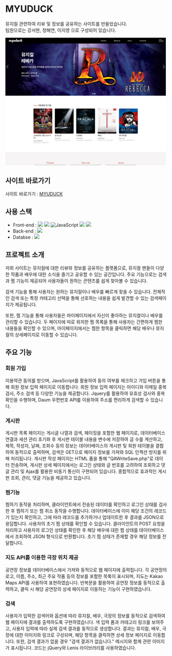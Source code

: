 # MYUDUCK 
뮤지컬 관련하여 리뷰 및 정보를 공유하는 사이트를 만들었습니다.<br />
팀원으로는 강서현, 정해연, 이지영 으로 구성되어 있습니다.<br />

<img width="500" src="./assets/img/MainPage.png">

## 사이트 바로가기
사이트 바로가기 : [MYUDUCK](http://ljy16.dothome.co.kr/myuduck/main/main.php)


## 사용 스택
- Front-end : <img src="https://img.shields.io/badge/HTML5-E34F26?style=flat&logo=html5&logoColor=white"/> <img src="https://img.shields.io/badge/CSS3-1572B6?style=flat&logo=CSS3&logoColor=white"/> <img alt="JavaScript" src="https://img.shields.io/badge/JavaScript-0769AD?style=flat&logo=JavaScript&logoColor=white"> <img src="https://img.shields.io/badge/jQuery-1572B6?style=flat&logo=jQuery&logoColor=white"/> <img src="https://img.shields.io/badge/swiper-3498DB?style=flat&logo=swiper&logoColor=white"/>
- Back-end : <img src="https://img.shields.io/badge/PHP-777BB4?style=flat&logo=php&logoColor=white"/>
- Databse : <img src="https://img.shields.io/badge/MySQL-00000F?style=flat&logo=MySQL&logoColor=white"/>

## 프로젝트 소개

저희 사이트는 뮤지컬에 대한 리뷰와 정보를 공유하는 플랫폼으로, 뮤지컬 팬들이 다양한 작품과 배우에 대한 소식을 즐기고 공유할 수 있는 공간입니다. 주요 기능으로는 검색과 찜 기능이 제공되어 사용자들이 원하는 콘텐츠를 쉽게 찾아볼 수 있습니다.

검색 기능을 통해 사용자는 원하는 뮤지컬이나 배우를 빠르게 찾을 수 있습니다. 전체적인 검색 또는 특정 카테고리 선택을 통해 선호하는 내용을 쉽게 발견할 수 있는 검색페이지가 제공됩니다.

또한, 찜 기능을 통해 사용자들은 마이페이지에서 자신이 좋아하는 뮤지컬이나 배우를 관리할 수 있습니다. 두 페이지에 따로 위치한 찜 목록을 통해 사용자는 간편하게 찜한 내용들을 확인할 수 있으며, 마이페이지에서는 찜한 항목을 클릭하면 해당 배우나 뮤지컬의 상세페이지로 이동할 수 있습니다.


## 주요 기능

### 회원 가입

이용약관 동의를 받으며, JavaScript를 활용하여 동의 여부를 체크하고 가입 버튼을 통해 회원 정보 입력 페이지로 이동합니다. 회원 정보 입력 페이지는 아이디와 이메일 중복검사, 주소 검색 등 다양한 기능을 제공합니다. Jquery를 활용하여 유효성 검사와 중복 확인을 수행하며, Daum 우편번호 API를 이용하여 주소를 편리하게 검색할 수 있습니다.

### 게시판

게시판 목록 페이지는 게시글 나열과 검색, 페이징을 포함한 웹 페이지로, 데이터베이스 연결과 세션 관리 초기화 후 게시판 테이블 내용을 변수에 저장하여 글 수를 계산하고, 제목, 작성자, 날짜, 조회수 등의 정보는 데이터베이스의 게시판 및 회원 테이블을 결합하여 동적으로 출력하며, 검색은 GET으로 페이지 정보를 가져와 SQL 인젝션 방지를 위해 처리됩니다. 게시판 작성 페이지는 HTML 폼을 통해 "QAWriteSave.php"로 데이터 전송하며, 게시판 상세 페이지에서는 로그인 상태와 글 번호를 고려하여 조회하고 댓글 관리 및 Ajax를 활용한 비동기 통신이 구현되어 있습니다. 종합적으로 효과적인 게시판 조회, 관리, 댓글 기능을 제공하고 있습니다.

### 찜기능

찜하기 동작을 처리하며, 클라이언트에서 전송된 데이터를 확인하고 로그인 상태를 검사한 후 찜하기 또는 찜 취소 동작을 수행합니다. 데이터베이스에 이미 해당 조건의 레코드가 있는지 확인하고, 그에 따라 레코드를 추가하거나 업데이트한 후 결과를 JSON으로 응답합니다.
사용자의 초기 찜 상태를 확인할 수 있습니다. 클라이언트의 POST 요청을 처리하고 사용자의 로그인 상태를 확인한 후 해당 배우에 대한 찜 상태를 데이터베이스에서 조회하여 JSON 형식으로 반환합니다. 초기 찜 상태가 존재할 경우 해당 정보를 전달합니다.

### 지도 API를 이용한 극장 위치 제공

공연장 정보를 데이터베이스에서 가져와 동적으로 웹 페이지에 출력힙니다. 각 공연장의 로고, 이름, 주소, 최근 주요 작품 등의 정보를 포함한 목록이 표시되며, 지도는 Kakao Maps API를 사용하여 표현하였습니다. 반복문을 활용하여 공연장 정보를 동적으로 출력하고, 클릭 시 해당 공연장의 상세 페이지로 이동하는 기능이 구현하였습니다.

### 검색

사용자가 입력한 검색어와 옵션에 따라 뮤지컬, 배우, 극장의 정보를 동적으로 검색하여 웹 페이지에 결과를 출력하도록 구현하였습니다. 색 입력 폼과 카테고리 링크를 보여주고, 사용자 입력에 따라 실제 검색 결과를 동적으로 생성합니다. 결과는 뮤지컬, 배우, 극장에 대한 이미지와 링크로 구성되며, 해당 항목을 클릭하면 상세 정보 페이지로 이동합니다. 또한, 검색 결과가 없을 경우 "검색 결과가 없습니다." 메시지와 함께 관련 이미지가 표시됩니다. 코드는 jQuery와 Lenis 라이브러리를 사용하였습니다.

<!-- ## 주요 페이지
### 메인 페이지
데이터베이스에서 뮤지컬 정보, QA 게시물, 그리고 공지사항을 가져오기 위해 각각의 테이블에 대한 SQL 쿼리를 실행합니다. 결과는 각각의 배열인 $musicalMainInfo, $QAInfo, $noticeInfo에 저장됩니다. 이 정보들은 메인 화면에 다양한 섹션에서 활용되어 사용자에게 다양한 콘텐츠를 제공합니다.

슬라이더를 위한 Swiper 라이브러리와 부드러운 스크롤 효과를 위한 Lenis가 도입되어 웹 페이지에 풍부한 시각적 효과를 더하고 있습니다. 또한, 메인 화면에는 최신 뮤지컬 소개, 개봉 예정 뮤지컬 목록, 각 카테고리로 이동하는 링크, 최근 QA 게시물, 최근 공지사항 게시물, 티켓 예약 사이트로 이동하는 링크 등 다양한 섹션이 구성되어 사용자에게 풍부한 정보와 편리한 이용 경험을 제공합니다.
### 회원 페이지
- 회원가입 페이지
    - 회원가입 약관 페이지 <br />
    HTML 및 PHP 코드는 사용자에게 이용약관 동의를 받는 페이지입니다. 페이지 상단에는 MYUDUCK 서비스의 기본적인 스타일 및 타이틀이 정의되어 있습니다. 이용약관에 동의하기 위한 체크박스 및 관련 내용들이 섹션으로 구성되어 있습니다. "가입하기" 버튼을 통해 동의 여부를 확인할 수 있습니다. <br /><br />
    이용약관 동의 여부를 확인하기 위하여 JavaScript를 이용하여 동의 여부를 확인한 경우에 회원 정보 입력 페이지로 이동하도록하였습니다.전체 동의 체크 박스를 클릭하였을 경우에는 agreeCheck1 체크박스의 변경 이벤트를 감지하여, 해당 체크박스가 체크되면 나머지 체크박스들도 모두 체크되도록 처리되도록 하였고, 체크 박스들을 개별로 눌렀을 경우에는 agreeCheck2, agreeCheck3, agreeCheck4 중 하나라도 체크가 해제되면 agreeCheck1도 자동으로 체크 해제되도록 하였습니다.<br/>
    가입 버튼 클릭 시에는 agreeCheck1가 체크가 되었거나 agreeCheck2, agreeCheck3, agreeCheck4가 모두 체크가 되어 있을 경우에만 회원 정보 입력 페이지롤 넘어가게 하였습니다.<br />
    <br />
    
  - 회원정보 입력 페이지 <br />
    아이디, 비밀번호, 이름, 주소, 이메일, 연락처 등 다양한 필드를 가진 회원가입 양식으록 구성되어 있으며 아이디, 이메일 중복검사 기능과 Daum 우편번호 API를 사용하여 주소를 검색하는 기능을 제공하고 있습니다.<br />
    아이디 및 이메일 유효성 검사를 하기 위하여 Jquery를 이용하여 idChecking()와 emailChecking() 함수를 사용하여 아이디와 이메일이 유효성 검사와 중복 여부를 서버에서 확인하는 Ajax 요청을 수행하였습니다. <br />
    아이디와 이메일의 유효성 검사와 중복 검사 여부를 기반으로 하여 비밀번호, 이름, 휴대폰 번호, 우편번호 등을 joinChecks() 함수를 사용하여 입력 필드의 유효성을 검사하였습니다. <br />
    Daum 우편번호 API를 사용하여 우편번호를 검색하였습니다. searchBtnClick() 함수가 호출되면 Daum 우편번호 서비스 창이 열려 사용자가 선택한 주소가 입력 필드를 채우는 형식으로 하였습니다. <br />
    
  - 로그인 페이지 <br />
    로그인 페이지는 아이디와 비밀번호를 입력받는 양식과 로그인 버튼이 구성되어 있습니다. 또한, 로그인 상태를 유지할지 선택할 수 있는 체크박스와 함께 회원가입, 아이디 찾기, 비밀번호 찾기에 대한 링크도 제공되어 있습니다. 사용자가 아이디와 비밀번호를 입력하고 로그인 버튼을 클릭하면, 입력된 정보를 데이터베이스에서 확인하여 로그인 여부를 결정하고, 성공 시 세션에 사용자 정보를 저장한 후 메인 페이지로 이동합니다.<br />
    JavaScript를 사용하여 로그인 버튼(#loginBtn)에 클릭하면 이벤트가 발생하여 사용자가 입력한 아이디(#youId)와 비밀번호(#youPass)를 가져와서 두 값이 모두 비어있는지 확인해주고 비어있지 않으면 데이터베이스를 연결하여 입력한 값이 데이터베이스 안에 들어있는 값과 비교하는 PHP로 넘겨주어 로그인 여부를 확인하고 성공 시 세션에 사용자 정보를 저장한 후 메인 페이지로 이동합니다.<br />
  - 로그아웃 페이지<br />
    로그아웃을 누르면 세션에 저장되어 있던 사용자의 정보를 전부 지워지게 만든 후 메인 페이지로 이동하게 하였습니다.<br />
### 게시판
- 후기 게시판
    - 후기 목록 페이지<br />
        게시글 목록을 표시하고, 검색 기능, 페이징 기능이 구현하였습니다.<br />
        connect.php와 session.php 파일을 인크루드하여 데이터베이스 연결과 세션 관리를 초기화한 후 데이터베이스 안에 있는 후기관련 테이블의 내용을 변수에 저장하여 글의 총 갯수를 구하였습니다.<br />
        제목과 작성자, 작성 날짜, 조회수 등의 정보를 데이터베이스 안에 있는 후기 테이블과 회원 테이블을 합쳐 불러온 뒤 if문과 for문을 사용하여 게시글 수만큼 반복하여 뿌려주었습니다.<br />
        전체적인 검색 또는 특정 카테고리르 선택하여 검색할 수 있는 기능도 구현하였습니다. GET을 사용하여 페이지 정보를 가져 온 후 검색어와 검색옵션의 공백을 제거하여 SQL 인젝션 방지를 위해 real_escape_string을 사용하여 처리하였습니다. 데이터베이스에서 게시글 정보를 불러 올 때 'WHERE' 절을 추가하여 제목, 내용, 등록자로 검색할 수 있는 쿼리문을 동적으로 생성하여 검색 결과값을 반영하여 출력하였습니다. <br />
    - 후기 작성 페이지<br />
        index.php 파일에는 리뷰 또는 질문을 작성할 수 있는 HTML 폼이 포함되어 있습니다.
        폼에는 제목, 내용 및 제출 버튼이 있습니다.
        폼의 action 속성은 "QAWriteSave.php"로 설정되어 있어, 폼 데이터가 "QAWriteSave.php"라는 PHP 스크립트에서 처리될 것으로 표시됩니다.
        폼 제출을 처리하는 PHP 스크립트 (QAWriteSave.php):

        이 스크립트는 데이터베이스 연결 및 세션 관리와 같은 필수 파일을 포함하여 시작됩니다.
        폼을 통해 전송된 데이터 (boardTitle 및 boardContents)를 검색합니다.
        사용자가 로그인했는지 확인하기 위해 세션 변수 ('youId')의 존재를 확인합니다.
        사용자가 로그인하지 않은 경우 경고를 표시하고 이전 페이지로 리디렉션합니다.
        사용자가 로그인한 경우 제목과 내용이 모두 제공되었는지 확인합니다. 제공되지 않았다면 경고를 표시하고 이전 페이지로 리디렉션합니다.
        제목과 내용이 모두 제공된 경우 데이터를 데이터베이스에 추가합니다.
    - 후기 상세 페이지<br />
     사용자의 로그인 상태, 글 번호 등을 고려하여 게시글 내용을 조회하고, 이전/다음 글을 가져오는 기능과 댓글을 관리하는 기능이 구현되어 있습니다.
      세션 및 변수 설정:
      사용자의 로그인 상태에 따라 세션에서 아이디와 비밀번호를 가져옵니다.
      URL에서 글 번호(boardID)를 가져옵니다.
      이전/다음 글 가져오기:
      현재 글의 번호를 기반으로 이전 글과 다음 글을 조회합니다.
      조회된 정보는 해당 글의 이전과 다음 글로 연결되어 이전글/다음글로 이동할 수 있도록 합니다.
      게시글 조회 및 출력:
      주어진 글 번호를 기반으로 해당 글의 정보를 데이터베이스에서 가져와 출력합니다.
      글 조회 수(boardView)를 1 증가시킵니다.
      관리자 및 글 작성자에 따른 버튼 출력:
      현재 로그인한 사용자가 글 작성자이거나 관리자인 경우 수정 및 삭제 버튼을 출력합니다.
      댓글 출력 및 관리:
      해당 글에 대한 댓글을 데이터베이스에서 가져와 출력합니다.
      댓글 작성, 수정, 삭제를 위한 팝업 창과 기능을 구현합니다.
      댓글 작성은 로그인 상태를 확인하고, 작성된 댓글은 새로고침 없이 동적으로 추가됩니다.
      JavaScript 및 jQuery 활용:
      사용자 경험을 향상시키기 위해 JavaScript와 jQuery를 활용합니다.
      댓글의 얼굴 표정은 랜덤으로 지정되어 다양한 이미지가 적용됩니다.
      Ajax를 사용하여 댓글의 작성, 수정, 삭제와 관련된 서버와의 비동기 통신을 처리합니다.
      총평으로 이 코드는 후기 게시판에서 글을 조회하고 관리하는 기능을 제공하며, 댓글 관리 등 사용자 상호작용에도 신경쓰인 웹 페이지입니다.
- 공지사항 게시판
    - 공지사항 목록 페이지<br />
        게시글 목록을 표시하고, 검색 기능, 페이징 기능이 구현하였습니다.<br />
        connect.php와 session.php 파일을 인크루드하여 데이터베이스 연결과 세션 관리를 초기화한 후 데이터베이스 안에 있는 후기관련 테이블의 내용을 변수에 저장하여 글의 총 갯수를 구하였습니다.<br />
        제목과 작성자, 작성 날짜, 조회수 등의 정보를 데이터베이스 안에 있는 공지사항 테이블과 회원 테이블을 합쳐 불러온 뒤 if문과 for문을 사용하여 게시글 수만큼 반복하여 뿌려주었습니다.<br />
        전체적인 검색 또는 특정 카테고리르 선택하여 검색할 수 있는 기능도 구현하였습니다. GET을 사용하여 페이지 정보를 가져 온 후 검색어와 검색옵션의 공백을 제거하여 SQL 인젝션 방지를 위해 real_escape_string을 사용하여 처리하였습니다. 데이터베이스에서 게시글 정보를 불러 올 때 'WHERE' 절을 추가하여 제목, 내용, 등록자로 검색할 수 있는 쿼리문을 동적으로 생성하여 검색 결과값을 반영하여 출력하였습니다. <br />
    - 공지사항 작성 페이지<br />
      
    - 공지사항 상세 페이지<br />
### 검색 페이지 
- 검색 메인 페이지<br />
- 검색 상세 페이지<br />
### 뮤지컬
- 뮤지컬 메인 페이지<br />
- 뮤지컬 상세 페이지<br />
### 배우
- 배우 메인 페이지<br />
- 배우 상세 페이지<br />
### 극장
- 극장 메인 페이지<br />
- 극장 상세 페이지<br />
### 마이페이지
- 마이페이지
- 회원 정보 수정 페이지<br />
- Password 변경 페이지<br />
- 찜 페이지<br />  -->
